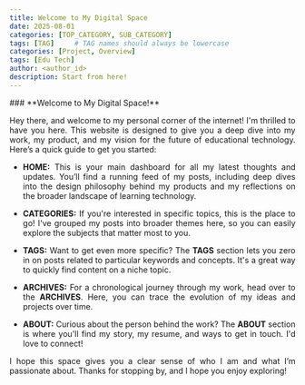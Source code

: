 ```yaml
---
title: Welcome to My Digital Space
date: 2025-08-01
categories: [TOP_CATEGORY, SUB_CATEGORY]
tags: [TAG]     # TAG names should always be lowercase
categories: [Project, Overview]
tags: [Edu Tech]
author: <author_id>        
description: Start from here!
---
```

<div style="text-align: justify;">
### **Welcome to My Digital Space!**

Hey there, and welcome to my personal corner of the internet! I'm thrilled to have you here. This website is designed to give you a deep dive into my work, my product, and my vision for the future of educational technology. Here’s a quick guide to get you started:

*   **HOME:** This is your main dashboard for all my latest thoughts and updates. You’ll find a running feed of my posts, including deep dives into the design philosophy behind my products and my reflections on the broader landscape of learning technology.

*   **CATEGORIES:** If you're interested in specific topics, this is the place to go! I've grouped my posts into broader themes here, so you can easily explore the subjects that matter most to you.

*   **TAGS:** Want to get even more specific? The **TAGS** section lets you zero in on posts related to particular keywords and concepts. It's a great way to quickly find content on a niche topic.

*   **ARCHIVES:** For a chronological journey through my work, head over to the **ARCHIVES**. Here, you can trace the evolution of my ideas and projects over time.

*   **ABOUT:** Curious about the person behind the work? The **ABOUT** section is where you'll find my story, my resume, and ways to get in touch. I'd love to connect!

I hope this space gives you a clear sense of who I am and what I’m passionate about. Thanks for stopping by, and I hope you enjoy exploring!
</div>
